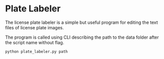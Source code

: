 # Plate Labeler

The license plate labeler is a simple but useful program for editing the text files of license plate images.

The program is called using CLI describing the path to the data folder after the script name without flag.
```bash
python plate_labeler.py path
```
